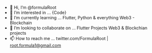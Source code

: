 - 👋 Hi, I’m @formulaRoot
- 👀 I’m interested in ... {Code}
- 🌱 I’m currently learning ... Flutter, Python & everything Web3 - Blockchain 
- 💞️ I’m looking to collaborate on ... Flutter Projects Web3 & Blockchian projects
- 📫 How to reach me ... twitter.com/FormulaRoot | root.formula1@gmail.com

<!---
formulaRoot/formulaRoot is a ✨ special ✨ repository because its `README.md` (this file) appears on your GitHub profile.
You can click the Preview link to take a look at your changes.
--->
